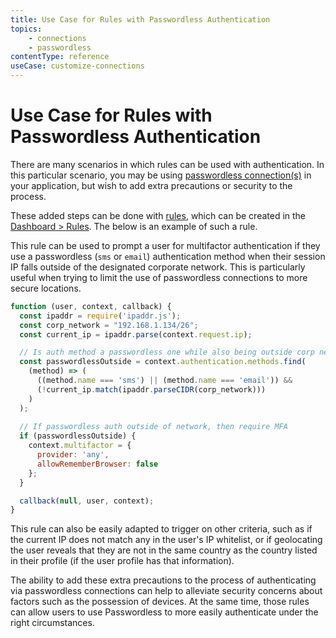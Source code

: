 ```yaml
---
title: Use Case for Rules with Passwordless Authentication
topics:
    - connections
    - passwordless
contentType: reference
useCase: customize-connections
---
```

# Use Case for Rules with Passwordless Authentication

There are many scenarios in which rules can be used with authentication. In this particular scenario, you may be using [passwordless connection(s)](/connections/passwordless) in your application, but wish to add extra precautions or security to the process. 

These added steps can be done with [rules](/rules), which can be created in the [Dashboard > Rules](${manage_url}/#/rules). The below is an example of such a rule. 

This rule can be used to prompt a user for multifactor authentication if they use a passwordless (`sms` or `email`) authentication method when their session IP falls outside of the designated corporate network. This is particularly useful when trying to limit the use of passwordless connections to more secure locations.

```js
function (user, context, callback) {
  const ipaddr = require('ipaddr.js');
  const corp_network = "192.168.1.134/26";
  const current_ip = ipaddr.parse(context.request.ip);

  // Is auth method a passwordless one while also being outside corp network?
  const passwordlessOutside = context.authentication.methods.find(
    (method) => (
      ((method.name === 'sms') || (method.name === 'email')) && 
      (!current_ip.match(ipaddr.parseCIDR(corp_network)))
    )
  );
 
  // If passwordless auth outside of network, then require MFA
  if (passwordlessOutside) {
    context.multifactor = {
      provider: 'any',
      allowRememberBrowser: false
    };
  }

  callback(null, user, context);
}
```

This rule can also be easily adapted to trigger on other criteria, such as if the current IP does not match any in the user's IP whitelist, or if geolocating the user reveals that they are not in the same country as the country listed in their profile (if the user profile has that information). 

The ability to add these extra precautions to the process of authenticating via passwordless connections can help to alleviate security concerns about factors such as the possession of devices. At the same time, those rules can allow users to use Passwordless to more easily authenticate under the right circumstances.
